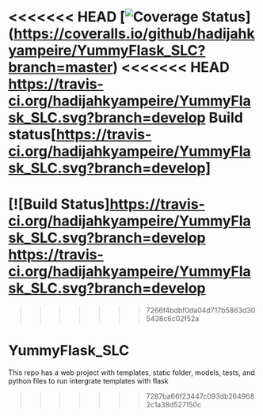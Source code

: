 <<<<<<< HEAD
[![Coverage Status](https://coveralls.io/repos/github/hadijahkyampeire/YummyFlask_SLC/badge.svg?branch=master)]
(https://coveralls.io/github/hadijahkyampeire/YummyFlask_SLC?branch=master)
<<<<<<< HEAD
https://travis-ci.org/hadijahkyampeire/YummyFlask_SLC.svg?branch=develop
Build status[https://travis-ci.org/hadijahkyampeire/YummyFlask_SLC.svg?branch=develop]
=======
[![Build Status]https://travis-ci.org/hadijahkyampeire/YummyFlask_SLC.svg?branch=develop
https://travis-ci.org/hadijahkyampeire/YummyFlask_SLC.svg?branch=develop
=======
>>>>>>> 7266f4bdbf0da04d717b5863d305438c6c02f52a
# YummyFlask_SLC
This repo has a web project with templates, static folder, models, tests, and python files to run intergrate templates with flask
>>>>>>> 7287ba66f23447c093db2649682c1a38d527150c
